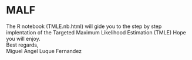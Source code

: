 # MALF
The R notebook (TMLE.nb.html) will gide you to the step by step implentation of the Targeted Maximum Likelihood Estimation (TMLE) 
Hope you will enjoy.  
Best regards,  
Miguel Angel Luque Fernandez  
